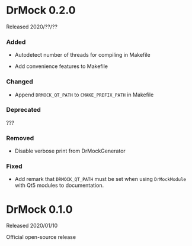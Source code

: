 <!-- 
Copyright 2020 Ole Kliemann, Malte Kliemann

This file is part of DrMock.

DrMock is free software: you can redistribute it and/or modify it
under the terms of the GNU General Public License as published by
the Free Software Foundation, either version 3 of the License, or
(at your option) any later version.

DrMock is distributed in the hope that it will be useful, but
WITHOUT ANY WARRANTY; without even the implied warranty of
MERCHANTABILITY or FITNESS FOR A PARTICULAR PURPOSE.  See the GNU
General Public License for more details.

You should have received a copy of the GNU General Public License
along with DrMock.  If not, see <https://www.gnu.org/licenses/>.
-->

# DrMock 0.2.0

Released 2020/??/??

### Added

* Autodetect number of threads for compiling in Makefile

* Add convenience features to Makefile

### Changed

* Append `DRMOCK_QT_PATH` to `CMAKE_PREFIX_PATH` in Makefile

### Deprecated

???

### Removed

* Disable verbose print from DrMockGenerator

### Fixed

* Add remark that `DRMOCK_QT_PATH` must be set when using `DrMockModule`
  with Qt5 modules to documentation.



# DrMock 0.1.0

Released 2020/01/10

Official open-source release
